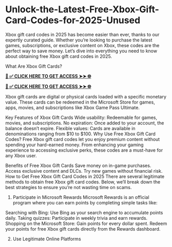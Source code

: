 # Unlock-the-Latest-Free-Xbox-Gift-Card-Codes-for-2025-Unused
Xbox gift card codes in 2025 has become easier than ever, thanks to our expertly curated guide. Whether you’re looking to purchase the latest games, subscriptions, or exclusive content on Xbox, these codes are the perfect way to save money. Let’s dive into everything you need to know about obtaining free Xbox gift card codes in 2025.

What Are Xbox Gift Cards?

**[📌 ✅ CLICK HERE TO GET ACCESS ➤➤ 🌐](https://toptoolmy.blogspot.com/)**

**[📌 ✅ CLICK HERE TO GET ACCESS ➤➤ 🌐](https://toptoolmy.blogspot.com/)**

Xbox gift cards are digital or physical cards loaded with a specific monetary value. These cards can be redeemed in the Microsoft Store for games, apps, movies, and subscriptions like Xbox Game Pass Ultimate.

Key Features of Xbox Gift Cards
Wide usability: Redeemable for games, movies, and subscriptions.
No expiration: Once added to your account, the balance doesn’t expire.
Flexible values: Cards are available in denominations ranging from $10 to $100.
Why Use Free Xbox Gift Card Codes?
Free Xbox gift card codes let you enjoy premium content without spending your hard-earned money. From enhancing your gaming experience to accessing exclusive perks, these codes are a must-have for any Xbox user.

Benefits of Free Xbox Gift Cards
Save money on in-game purchases.
Access exclusive content and DLCs.
Try new games without financial risk.
How to Get Free Xbox Gift Card Codes in 2025
There are several legitimate methods to obtain free Xbox gift card codes. Below, we’ll break down the best strategies to ensure you’re not wasting time on scams.

1. Participate in Microsoft Rewards
Microsoft Rewards is an official program where you can earn points by completing simple tasks like:

Searching with Bing: Use Bing as your search engine to accumulate points daily.
Taking quizzes: Participate in weekly trivia and earn rewards.
Shopping on the Microsoft Store: Gain points for every dollar spent.
Redeem your points for free Xbox gift cards directly from the Rewards dashboard.

2. Use Legitimate Online Platforms
